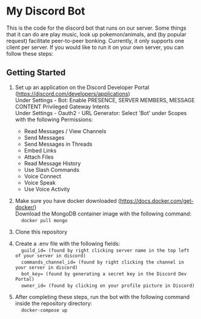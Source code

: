# My Discord Bot
This is the code for the discord bot that runs on our server.
Some things that it can do are play music, look up pokemon/animals, and (by popular request) facilitate peer-to-peer bonking.
Currently, it only supports one client per server. If you would like to run it on your own server, you can follow these steps:

## Getting Started
1. Set up an application on the Discord Developer Portal (https://discord.com/developers/applications)  
    Under Settings - Bot: Enable PRESENCE, SERVER MEMBERS, MESSAGE CONTENT Privileged Gateway Intents   
    Under Settings - Oauth2 - URL Generator: Select 'Bot' under Scopes with the following Permissions:
    - Read Messages / View Channels
    - Send Messages
    - Send Messages in Threads
    - Embed Links
    - Attach Files
    - Read Message History
    - Use Slash Commands
    - Voice Connect
    - Voice Speak
    - Use Voice Activity

2. Make sure you have docker downloaded (https://docs.docker.com/get-docker/)   
   Download the MongoDB container image with the following command:  
   &nbsp;&nbsp;&nbsp;&nbsp;`docker pull mongo`

3. Clone this repository
4. Create a .env file with the following fields:    
&nbsp;&nbsp;&nbsp;&nbsp;`guild_id= (found by right clicking server name in the top left of your server in discord)`     
&nbsp;&nbsp;&nbsp;&nbsp;`commands_channel_id= (found by right clicking the channel in your server in discord)`      
&nbsp;&nbsp;&nbsp;&nbsp;`bot_key= (found by generating a secret key in the Discord Dev Portal)`     
&nbsp;&nbsp;&nbsp;&nbsp;`owner_id= (found by clicking on your profile picture in Discord)`    
5. After completing these steps, run the bot with the following command inside the repository directory:    
&nbsp;&nbsp;&nbsp;&nbsp;`docker-compose up`
